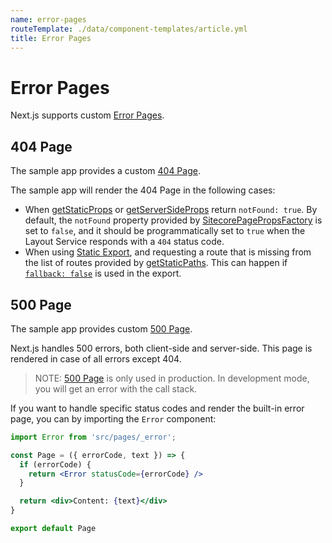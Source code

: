 ```yaml
---
name: error-pages
routeTemplate: ./data/component-templates/article.yml
title: Error Pages
---
```

# Error Pages

Next.js supports custom [Error Pages](https://nextjs.org/docs/advanced-features/custom-error-page).

## 404 Page

The sample app provides a custom [404 Page](https://github.com/Sitecore/jss/blob/master/samples/nextjs/src/pages/404.tsx).

The sample app will render the 404 Page in the following cases:
* When [getStaticProps](https://nextjs.org/docs/basic-features/data-fetching#getstaticprops-static-generation) or [getServerSideProps](https://nextjs.org/docs/basic-features/data-fetching#getserversideprops-server-side-rendering) return `notFound: true`. By default, the `notFound` property provided by [SitecorePagePropsFactory](/docs/nextjs/data-fetching/data-services) is set to `false`, and it should be programmatically set to `true` when the Layout Service responds with a `404` status code.
* When using [Static Export](/docs/nextjs/deploying-to-production/export), and requesting a route that is missing from the list of routes provided by [getStaticPaths](/docs/nextjs/data-fetching/getStaticPaths). This can happen if [`fallback: false`](https://nextjs.org/docs/basic-features/data-fetching#fallback-false) is used in the export.

## 500 Page

The sample app provides custom [500 Page](https://github.com/Sitecore/jss/blob/master/samples/nextjs/src/pages/_error.tsx).

Next.js handles 500 errors, both client-side and server-side. This page is rendered in case of all errors except 404. 

> NOTE: [500 Page](https://github.com/Sitecore/jss/blob/master/samples/nextjs/src/pages/_error.tsx) is only used in production. In development mode, you will get an error with the call stack.

If you want to handle specific status codes and render the built-in error page, you can by importing the `Error` component:

```jsx
import Error from 'src/pages/_error';

const Page = ({ errorCode, text }) => {
  if (errorCode) {
    return <Error statusCode={errorCode} />
  }

  return <div>Content: {text}</div>
}

export default Page
```
